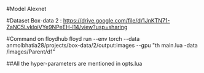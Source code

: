
#Model
Alexnet

#Dataset
Box-data 2 : https://drive.google.com/file/d/1JnKTN71-ZaNC5LvkloiVYe9NPeEH-l14/view?usp=sharing 

#Command on floydhub
floyd run --env torch --data anmolbhatia28/projects/box-data/2/output:images --gpu "th main.lua -data /images/Parent/d1"

##All the hyper-parameters are mentioned in opts.lua

